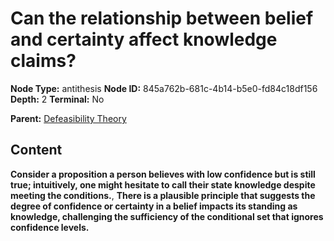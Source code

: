 # Can the relationship between belief and certainty affect knowledge claims?

**Node Type:** antithesis
**Node ID:** 845a762b-681c-4b14-b5e0-fd84c18df156
**Depth:** 2
**Terminal:** No

**Parent:** [Defeasibility Theory](defeasibility-theory.md)

## Content

**Consider a proposition a person believes with low confidence but is still true; intuitively, one might hesitate to call their state knowledge despite meeting the conditions.**, **There is a plausible principle that suggests the degree of confidence or certainty in a belief impacts its standing as knowledge, challenging the sufficiency of the conditional set that ignores confidence levels.**
